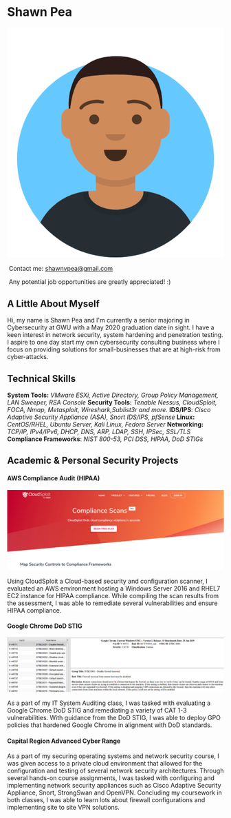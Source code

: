 # 								Shawn Pea

![avataaars](/sp-avatar.png)

​																Contact me: shawnvpea@gmail.com

​												Any potential job opportunities are greatly appreciated! :)

## A Little About Myself

Hi, my name is Shawn Pea and I'm currently a senior majoring in Cybersecurity at GWU with a May 2020 graduation date in sight. I have a keen interest in network security, system hardening and penetration testing. I aspire to one day start my own cybersecurity consulting business where I focus on providing solutions for small-businesses that are at high-risk from cyber-attacks. 

## Technical Skills

**System Tools:** *VMware ESXi, Active Directory, Group Policy Management, LAN Sweeper, RSA Console*
**Security Tools:** *Tenable Nessus, CloudSploit, FOCA, Nmap, Metasploit, Wireshark,Sublist3r and more.*
**IDS/IPS**: *Cisco Adaptive Security Appliance (ASA), Snort IDS/IPS, pfSense*
**Linux:** *CentOS/RHEL, Ubuntu Server, Kali Linux, Fedora Server*
**Networking:** *TCP/IP, IPv4/IPv6, DHCP, DNS, ARP, LDAP, SSH, IPSec, SSL/TLS*
**Compliance Frameworks**: *NIST 800-53, PCI DSS, HIPAA, DoD STIGs*

## Academic & Personal Security Projects

#### AWS Compliance Audit (HIPAA)

![image-20200103024823840](/image-20200103024823840.png)

Using CloudSploit a Cloud-based security and configuration scanner, I evaluated an AWS environment hosting a Windows Server 2016 and RHEL7 EC2 instance for HIPAA compliance. While compiling the scan results from the assessment, I was able to remediate several vulnerabilities and ensure HIPAA compliance. 

#### Google Chrome DoD STIG

![image-20200103025921943](/image-20200103025921943.png)

As a part of my IT System Auditing class, I was tasked with evaluating a Google Chrome DoD STIG and remediating a variety of CAT 1-3 vulnerabilities. With guidance from the DoD STIG, I was able to deploy GPO policies that hardened Google Chrome in alignment with DoD standards. 

#### Capital Region Advanced Cyber Range

As a part of my securing operating systems and network security course, I was given access to a private cloud environment that allowed for the configuration and testing of several network security architectures. Through several hands-on course assignments, I was tasked with configuring and implementing network security appliances such as Cisco Adaptive Security Appliance, Snort, StrongSwan and OpenVPN. Concluding my coursework in both classes, I was able to learn lots about firewall configurations and implementing site to site VPN solutions.  
